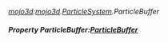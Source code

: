 _[mojo3d](../../modules/mojo3d/mojo3d-module.md):[mojo3d](../../modules/mojo3d/mojo3d-module.md).[ParticleSystem](../../modules/mojo3d/mojo3d-particlesystem.md).ParticleBuffer_
##### Property ParticleBuffer:[ParticleBuffer](../../modules/mojo3d/mojo3d-particlebuffer.md)
